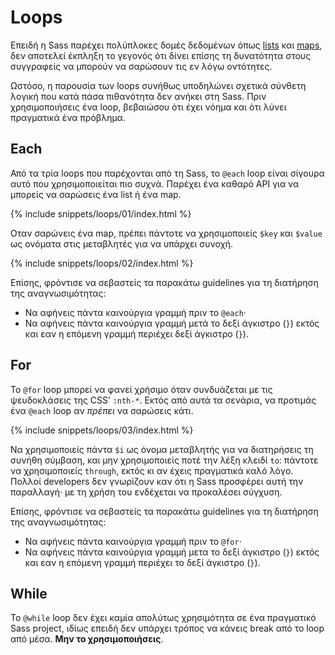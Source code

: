 
# Loops

Επειδή η Sass παρέχει πολύπλοκες δομές δεδομένων όπως [lists](#lists) και [maps](#maps), δεν αποτελεί έκπληξη το γεγονός ότι δίνει επίσης τη δυνατότητα στους συγγραφείς να μπορούν να σαρώσουν τις εν λόγω οντότητες.

Ωστόσο, η παρουσία των loops συνήθως υποδηλώνει σχετικά σύνθετη λογική που κατά πάσα πιθανότητα δεν ανήκει στη Sass. Πριν χρησιμοποιήσεις ένα loop, βεβαιώσου ότι έχει νόημα και ότι λύνει πραγματικά ένα πρόβλημα.

## Each

Από τα τρία loops που παρέχονται από τη Sass, το `@each` loop είναι σίγουρα αυτό που χρησιμοποιείται πιο συχνά. Παρέχει ένα καθαρό API για να μπορείς να σαρώσεις ένα list ή ένα map.

{% include snippets/loops/01/index.html %}

Οταν σαρώνεις ένα map, πρέπει πάντοτε να χρησιμοποιείς `$key` και `$value` ως ονόματα στις μεταβλητές για να υπάρχει συνοχή.

{% include snippets/loops/02/index.html %}

Επίσης, φρόντισε να σεβαστείς τα παρακάτω guidelines για τη διατήρηση της αναγνωσιμότητας:

* Να αφήνεις πάντα καινούργια γραμμή πριν το `@each`·
* Να αφήνεις πάντα καινούργια γραμμή μετά το δεξί άγκιστρο (`}`) εκτός και εαν η επόμενη γραμμή περιέχει δεξί άγκιστρο (`}`).

## For

Το `@for` loop μπορεί να φανεί χρήσιμο όταν συνδυάζεται με τις ψευδοκλάσεις της CSS’ `:nth-*`. Εκτός από αυτά τα σενάρια, να προτιμάς ένα `@each` loop αν *πρέπει* να σαρώσεις κάτι.

{% include snippets/loops/03/index.html %}

Να χρησιμοποιείς πάντα `$i` ως όνομα μεταβλητής για να διατηρήσεις τη συνήθη σύμβαση, και μην χρησιμοποιείς ποτέ την λέξη κλειδί `to`: πάντοτε να χρησιμοποιείς `through`, εκτός κι αν έχεις πραγματικά καλό λόγο. Πολλοί developers δεν γνωρίζουν καν ότι η Sass προσφέρει αυτή την παραλλαγή· με τη χρήση του ενδέχεται να προκαλέσει σύγχυση.

Επίσης, φρόντισε να σεβαστείς τα παρακάτω guidelines για τη διατήρηση της αναγνωσιμότητας:

* Να αφήνεις πάντα καινούργια γραμμή πριν το `@for`·
* Να αφήνεις πάντα καινούργια γραμμή μετα το δεξί άγκιστρο (`}`) εκτός και εαν η επόμενη γραμμή περιέχει το δεξί άγκιστρο (`}`).

## While

Το `@while` loop δεν έχει καμία απολύτως χρησιμότητα σε ένα πραγματικό Sass project, ιδίως επειδή δεν υπάρχει τρόπος να κάνεις break από το loop από μέσα. **Μην το χρησιμοποιήσεις**.
